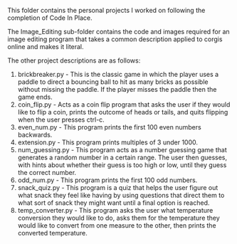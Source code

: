 This folder contains the personal projects I worked on following the completion of Code In Place. 

The Image_Editing sub-folder contains the code and images required for an image editing program that takes a common description applied to corgis online and makes it literal.

The other project descriptions are as follows:
1. brickbreaker.py - This is the classic game in which the player uses a paddle to direct a bouncing ball to hit as many bricks as possible without missing the paddle. If the player misses the paddle then the game ends.
2. coin_flip.py - Acts as a coin flip program that asks the user if they would like to flip a coin, prints the outcome of heads or tails, and quits flipping when the user presses ctrl-c.
3. even_num.py - This program prints the first 100 even numbers backwards.
3. extension.py - This program prints multiples of 3 under 1000.
4. num_guessing.py - This program acts as a number guessing game that generates a random number in a certain range. The user then guesses, with hints about whether their guess is too high or low, until they guess the correct number.
5. odd_num.py - This program prints the first 100 odd numbers.
6. snack_quiz.py - This program is a quiz that helps the user figure out what snack they feel like having by using questions that direct them to what sort of snack they might want until a final option is reached. 
7. temp_converter.py - This program asks the user what temperature conversion they would like to do, asks them for the temperature they would like to convert from one measure to
the other, then prints the converted temperature.
